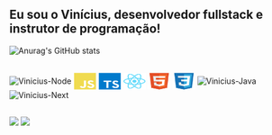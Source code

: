 ## Eu sou o Vinícius, desenvolvedor fullstack e instrutor de programação!

![Anurag's GitHub stats](https://github-readme-stats.vercel.app/api?username=vbasilioo&show_icons=true&theme=radical) 

<div style="display: inline_block"><br>
  <img align="center" alt="Vinicius-Node" height="30" width="40" src="https://cdn.jsdelivr.net/gh/devicons/devicon/icons/nodejs/nodejs-original-wordmark.svg" />        
  <img align="center" alt="Vinicius-Js" height="30" width="40" src="https://raw.githubusercontent.com/devicons/devicon/master/icons/javascript/javascript-plain.svg">
  <img align="center" alt="Vinicius-Ts" height="30" width="40" src="https://raw.githubusercontent.com/devicons/devicon/master/icons/typescript/typescript-plain.svg">
  <img align="center" alt="Vinicius-React" height="30" width="40" src="https://raw.githubusercontent.com/devicons/devicon/master/icons/react/react-original.svg">
  <img align="center" alt="Vinicius-HTML" height="30" width="40" src="https://raw.githubusercontent.com/devicons/devicon/master/icons/html5/html5-original.svg">
  <img align="center" alt="Vinicius-CSS" height="30" width="40" src="https://raw.githubusercontent.com/devicons/devicon/master/icons/css3/css3-original.svg">
  <img align="center" alt="Vinicius-Java" height="30" width="40" src="https://cdn.jsdelivr.net/gh/devicons/devicon/icons/java/java-plain-wordmark.svg" />
  <img align="center" alt="Vinicius-Next" height="30" width="40" src="https://cdn.jsdelivr.net/gh/devicons/devicon/icons/nextjs/nextjs-original-wordmark.svg" />
                  
</div>
  
  ##
 
<div> 
  <a href = "mailto:viniciusgbasilio@gmail.com"><img src="https://img.shields.io/badge/-Gmail-%23333?style=for-the-badge&logo=gmail&logoColor=white" target="_blank"></a>
  <a href="https://www.linkedin.com/in/vin%C3%ADcius-bas%C3%ADlio/" target="_blank"><img src="https://img.shields.io/badge/-LinkedIn-%230077B5?style=for-the-badge&logo=linkedin&logoColor=white" target="_blank"></a> 
</div>
